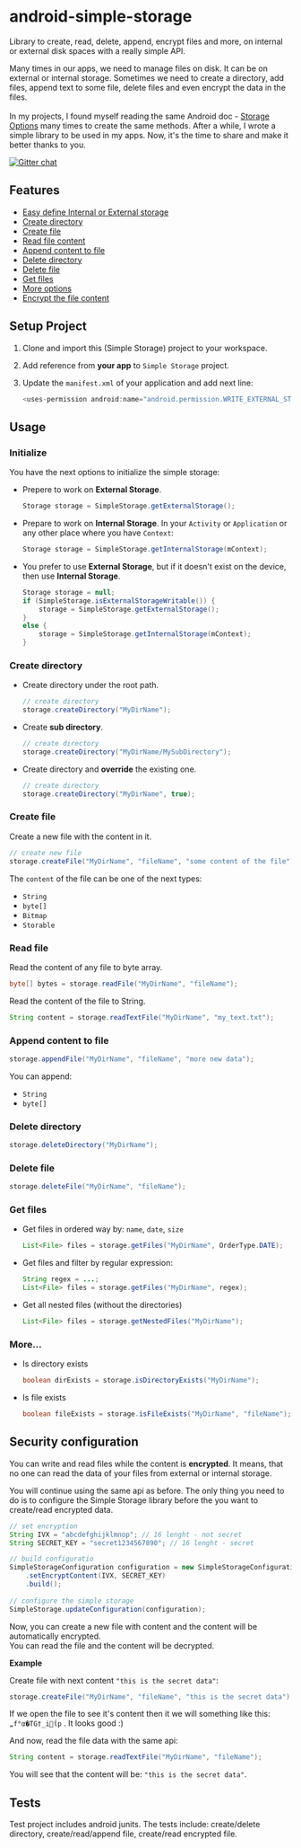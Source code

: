 android-simple-storage
======================

Library to create, read, delete, append, encrypt files and more, on internal or external disk spaces with a really simple API.

Many times in our apps, we need to manage files on disk. It can be on external or internal storage. Sometimes we need to create a directory, add files, append text to some file, delete files and even encrypt the data in the files. <br><br>
In my projects, I found myself reading the same Android doc - [Storage Options](http://developer.android.com/guide/topics/data/data-storage.html) many times to create the same methods. After a while, I wrote a simple library to be used in my apps. Now, it's the time to share and make it better thanks to you.

[![Gitter chat](https://badges.gitter.im/sromku/android-simple-storage.png)](https://gitter.im/sromku/android-simple-storage)
## Features
* [Easy define Internal or External storage](#initialize)
* [Create directory](#create-directory)
* [Create file](#create-file)
* [Read file content](#read-file)
* [Append content to file](#append-content-to-file)
* [Delete directory](#delete-directory)
* [Delete file](#delete-file)
* [Get files](#get-files)
* [More options](#more)
* [Encrypt the file content](#security-configuration)

## Setup Project

1. Clone and import this (Simple Storage) project to your workspace.

2. Add reference from **your app** to `Simple Storage` project.

3. Update the `manifest.xml` of your application and add next line:

	``` java
	<uses-permission android:name="android.permission.WRITE_EXTERNAL_STORAGE" />
	```

## Usage

### Initialize
You have the next options to initialize the simple storage:

- Prepere to work on **External Storage**.

	``` java
	Storage storage = SimpleStorage.getExternalStorage();
	```

- Prepare to work on **Internal Storage**. In your `Activity` or `Application` or any other place where you have `Context`:

	``` java
	Storage storage = SimpleStorage.getInternalStorage(mContext);
	```
    
- You prefer to use **External Storage**, but if it doesn't exist on the device, then use **Internal Storage**.

	``` java
 	Storage storage = null;
 	if (SimpleStorage.isExternalStorageWritable()) {
		storage = SimpleStorage.getExternalStorage();
	}
	else {
		storage = SimpleStorage.getInternalStorage(mContext);
	}
	```

### Create directory

- Create directory under the root path.

	``` java
	// create directory
	storage.createDirectory("MyDirName");
	```
 
- Create **sub directory**. 

	``` java
	// create directory
	storage.createDirectory("MyDirName/MySubDirectory");
	```

- Create directory and **override** the existing one. 

	``` java
	// create directory
	storage.createDirectory("MyDirName", true);
	```

### Create file
Create a new file with the content in it.
``` java
// create new file
storage.createFile("MyDirName", "fileName", "some content of the file");
```

The `content` of the file can be one of the next types:
- `String`
- `byte[]`
- `Bitmap`
- `Storable`

### Read file

Read the content of any file to byte array.
``` java
byte[] bytes = storage.readFile("MyDirName", "fileName");
```

Read the content of the file to String.
``` java
String content = storage.readTextFile("MyDirName", "my_text.txt");
```

### Append content to file
``` java
storage.appendFile("MyDirName", "fileName", "more new data");
```

You can append:
- `String`
- `byte[]`


### Delete directory
``` java
storage.deleteDirectory("MyDirName");
```

### Delete file
``` java
storage.deleteFile("MyDirName", "fileName");
```

### Get files
- Get files in ordered way by: `name`, `date`, `size`
	``` java
	List<File> files = storage.getFiles("MyDirName", OrderType.DATE);
	```

- Get files and filter by regular expression:
	``` java
	String regex = ...;
	List<File> files = storage.getFiles("MyDirName", regex);
	```

* Get all nested files (without the directories)
	``` java
	List<File> files = storage.getNestedFiles("MyDirName");
	```

### More...

* Is directory exists
	``` java
	boolean dirExists = storage.isDirectoryExists("MyDirName");
	```

* Is file exists
	``` java
	boolean fileExists = storage.isFileExists("MyDirName", "fileName");
	```

## Security configuration
You can write and read files while the content is **encrypted**. It means, that no one can read the data of your files from external or internal storage.

You will continue using the same api as before. The only thing you need to do is to configure the Simple Storage library before the you want to create/read encrypted data.

``` java
// set encryption
String IVX = "abcdefghijklmnop"; // 16 lenght - not secret
String SECRET_KEY = "secret1234567890"; // 16 lenght - secret

// build configuratio
SimpleStorageConfiguration configuration = new SimpleStorageConfiguration.Builder()
	.setEncryptContent(IVX, SECRET_KEY)
	.build();
	
// configure the simple storage
SimpleStorage.updateConfiguration(configuration);
```

Now, you can create a new file with content and the content will be automatically encrypted.<br>
You can read the file and the content will be decrypted.

**Example**

Create file with next content `"this is the secret data"`:
``` java
storage.createFile("MyDirName", "fileName", "this is the secret data");
```

If we open the file to see it's content then it we will something like this: `„f°α�ΤG†_iΐp` . It looks good :)

And now, read the file data with the same api:
``` java
String content = storage.readTextFile("MyDirName", "fileName");
```
You will see that the content will be: `"this is the secret data"`.

## Tests

Test project includes android junits. The tests include: create/delete directory, create/read/append file, create/read encrypted file. 
